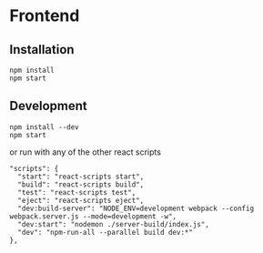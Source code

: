 # Frontend

## Installation
```
npm install
npm start
```

## Development
```
npm install --dev
npm start
```
or run with any of the other react scripts
  ```
"scripts": {
    "start": "react-scripts start",
    "build": "react-scripts build",
    "test": "react-scripts test",
    "eject": "react-scripts eject",
    "dev:build-server": "NODE_ENV=development webpack --config webpack.server.js --mode=development -w",
    "dev:start": "nodemon ./server-build/index.js",
    "dev": "npm-run-all --parallel build dev:*"
  },
```
